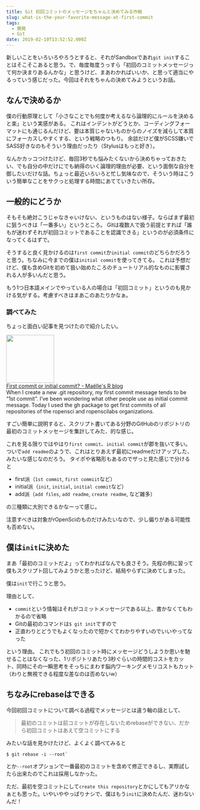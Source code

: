 ```yaml
---
title: Git 初回コミットのメッセージをちゃんと決めてみる作戦
slug: what-is-the-your-favorite-message-at-first-commit
tags:
  - 開発
  - Git
date: 2019-02-10T13:52:52.000Z
---
```


新しいことをいろいろやろうとすると、それがSandboxであれ`git init`することはそこそこあると思う。で、毎度毎度うっすら「初回のコミットメッセージって何か決まりあるんかな」と思うけど、まあわかればいいか、と思って適当にやるっていう感じだった。今回はそれをちゃんの決めてみようというお話。

## なんで決めるか
僕の行動原理として「小さなことでも何度か考えるなら論理的にルールを決めると楽」という実感がある。
これはインデントがどうとか、コーディングフォーマットにも通じるんだけど、要は本質じゃないものからのノイズを減らして本質にフォーカスしやすくする、という戦略のつもり。
余談だけど僕がSCSS嫌いでSASS好きなのもそういう理由だったり（Stylusはもっと好き）。

なんかカッコつけたけど、毎回3秒でも悩みたくないから決めちゃっておきたい、でも自分の中だけにでも納得のいく論理的理由が必要、という面倒な自分を御したいだけな話。ちょっと最近いろいろと忙し気味なので、そういう時はこういう簡単なことをサクっと処理する時間にあてていきたい所存。

## 一般的にどうか
そもそも絶対こうじゃなきゃいけない、というものはない様子。ならばまず最初に狙うべきは「一番多い」というところ。 Gitは複数人で扱う前提とすれば「誰もが迷わずそれが初回コミットであることを認識できる」というのが必須条件になってくるはずで。

そうすると良く見かけるのは`first commit`か`initial commit`のどちらかだろうと思う。ちなみに今までの僕は`initial commit`を使ってきてる。
これは予想だけど、僕も含めGitを初めて扱い始めたころのチュートリアル的なものに影響される人が多いんだと思う。

もう1つ日本語メインでやっている人の場合は「初回コミット」というのも見かける気がする。考慮すべきはまあこのあたりかなぁ。

### 調べてみた
ちょっと面白い記事を見つけたので紹介したい。
<div class="linkbox"><div class="linkbox_image"><a href="https://masalmon.eu/2017/02/21/firstcommit/" target="_blank" ><img src="https://masalmon.eu/img/barbie_office.jpg" style="border: none;" width="128" /></a></div><div class="link_info"><div class="link_title"><a href="https://masalmon.eu/2017/02/21/firstcommit/" target="_blank" >First commit or initial commit? - Maëlle's R blog</a> </div><div class="link_description">When I create a new .git repository, my first commit message tends to be “1st commit”. I’ve been wondering what other people use as initial commit message. Today I used the gh package to get first commits of all repositories of the ropensci and ropenscilabs organizations.</div></div></div>

すごい簡単に説明すると、スクリプト書いてある分野のGitHubのリポジトリの最初のコミットメッセージを集計してみた、的な感じ。

これを見る限りではやはり`first commit`、`initial commit`が郡を抜いて多い。ついで`add readme`のようで、これはとりあえず最初にreadmeだけアップした、みたいな感じなのだろう。
タイポや省略形もあるのでザっと見た感じで分けると

+ first派（`1st commit`, `first commiit`など）
+ initial派（`init`, `initial`, `initial commit`など）
+ add派（`add files`, `add readme`, `create readme`, など雑多）

の三種類に大別できるかなーって感じ。

注意すべきは対象がrOpenSciのものだけみたいなので、少し偏りがある可能性も否めない。

## 僕は`init`に決めた
まあ「最初のコミットだよ」ってわかればなんでも良さそう。先程の例に習って僕もスクリプト回してみようかと思ったけど、結局やらずに決めてしまった。

僕は`init`で行こうと思う。

理由として、

+ `commit`という情報はそれがコミットメッセージである以上、書かなくてもわかるので省略
+ Gitの最初のコマンドは`$ git init`ですので
+ 正直わりとどうでもよくなったので短かくてわかりやすいのでいいやってなった

という理由。
これでもう初回のコミット時にメッセージどうしようか思いを馳せることはなくなった、1リポジトリあたり3秒ぐらいの時間的コストをカット、同時にその一瞬思考をそっちにまわす脳内ワーキングメモリコストもカット（わりと無視できる程度な差なのは否めないw）

## ちなみにrebaseはできる
今回初回コミットについて調べる過程でメッセージとは違う軸の話として、

> 最初のコミットは前コミットが存在しないためrebaseができない、だから初回コミットはあえて空コミットにする

みたいな話を見かけたけど、よくよく調べてみると
```shell
$ git rebase -i --root`
```
とか`--root`オプションで一番最初のコミットを含めて修正できるし、実際試したら出来たのでこれは採用しなかった。

ただ、最初を空コミットにして`create this repository`とかにしてもアリかなぁとも思った。いやいややっぱりナシで、僕はもう`init`に決めたんだ、迷わないんだ！
